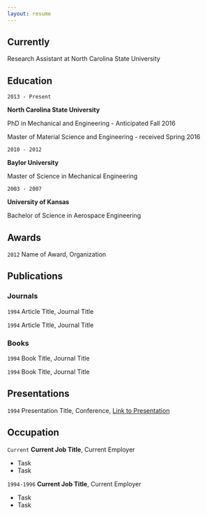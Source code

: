 ```yaml
---
layout: resume
---
```

## Currently

Research Assistant at North Carolina State University

## Education

`2013 - Present`

__North Carolina State University__

PhD in Mechanical and Engineering - Anticipated Fall 2016

Master of Material Science and Engineering - received Spring 2016

`2010 - 2012`

__Baylor University__

Master of Science in Mechanical Engineering

`2003 - 2007`

__University of Kansas__

Bachelor of Science in Aerospace Engineering

## Awards

`2012`
Name of Award, Organization

## Publications

<!-- A list is also available [online](http://scholar.google.co.uk/citations?user=LTOTl0YAAAAJ) -->

### Journals

`1994`
Article Title, Journal Title

`1994`
Article Title, Journal Title

### Books

`1994`
Book Title, Journal Title

`1994`
Book Title, Journal Title


## Presentations

`1994`
Presentation Title, Conference, <a href="http://MyWebsite.tld/presentation1">Link to Presentation</a>


## Occupation

`Current`
__Current Job Title__, Current Employer

- Task
- Task

`1994-1996`
__Current Job Title__, Current Employer

- Task
- Task



<!-- ### Footer

Last updated: May 2013 -->
